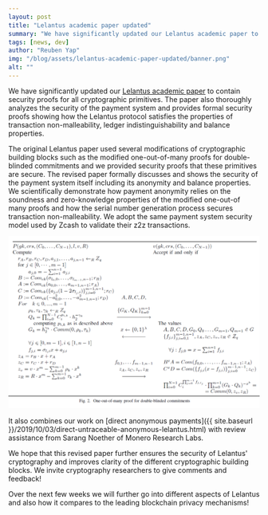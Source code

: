 ```yaml
---
layout: post
title: "Lelantus academic paper updated"
summary: "We have significantly updated our Lelantus academic paper to contain security proofs for all cryptographic primitives"
tags: [news, dev]
author: "Reuben Yap"
img: "/blog/assets/lelantus-academic-paper-updated/banner.png"
alt: ""
---
```


We have significantly updated our [Lelantus academic paper](https://eprint.iacr.org/2019/373) to contain security proofs for all cryptographic primitives. The paper also thoroughly analyzes the security of the payment system and provides formal security proofs showing how the Lelantus protocol satisfies the properties of transaction non-malleability, ledger indistinguishability and balance properties. 

The original Lelantus paper used several modifications of cryptographic building blocks such as the modified one-out-of-many proofs for double-blinded commitments and we provided security proofs that these primitives are secure. The revised paper formally discusses and shows the security of the payment system itself including its anonymity and balance properties. We scientifically demonstrate how payment anonymity relies on the soundness and zero-knowledge properties of the modified one-out-of many proofs and how the serial number generation process secures transaction non-malleability. We adopt the same payment system security model used by Zcash to validate their z2z transactions. 

![](/blog/assets/lelantus-academic-paper-updated/oompdb.png) 

It also combines our work on [direct anonymous payments]({{ site.baseurl }}/2019/10/03/direct-untraceable-anonymous-lelantus.html) with review assistance from Sarang Noether of Monero Research Labs. 

We hope that this revised paper further ensures the security of Lelantus' cryptography and improves clarity of the different cryptographic building blocks. We invite cryptography researchers to give comments and feedback!

Over the next few weeks we will further go into different aspects of Lelantus and also how it compares to the leading blockchain privacy mechanisms!